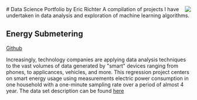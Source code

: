 <img src="https://avatars2.githubusercontent.com/u/25747408?s=400&u=9768be8368db48caa42a9da763bbadb86aefab9c&v=4" align="right"/>
# Data Science Portfolio by Eric Richter
A compilation of projects I have undertaken in data analysis and exploration of machine learning algorithms.

## Energy Submetering

[Github](https://github.com/ecrichter/ecrichter.github.io/blob/master/Projects/Energymarkdown.md)

Increasingly, technology companies are applying data analysis techniques to the vast volumes of data generated by "smart" devices ranging from phones, to applicances, vehicles, and more. This regression project centers on smart energy usage using measurements electric power consumption in one household with a one-minute sampling rate over a period of almost 4 year. The data set description can be found [here](http://archive.ics.uci.edu/ml/datasets/Individual+household+electric+power+consumption)
